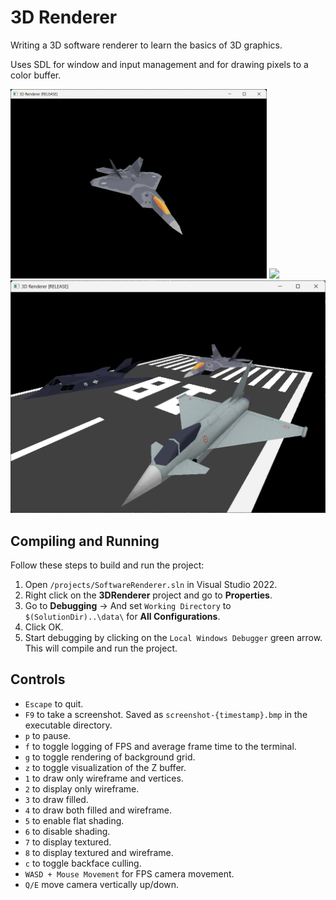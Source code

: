 # 3D Renderer

Writing a 3D software renderer to learn the basics of 3D graphics.

Uses SDL for window and input management and for drawing pixels to a color buffer.

<img src="repoassets/screenshot1.gif" width="410"> <img src="repoassets/screenshot2.gif" width="410">
<img src="repoassets/screenshot3.png">

## Compiling and Running
Follow these steps to build and run the project:
1. Open `/projects/SoftwareRenderer.sln` in Visual Studio 2022.
2. Right click on the **3DRenderer** project and go to **Properties**.
3. Go to **Debugging** -> And set `Working Directory` to `$(SolutionDir)..\data\` for **All Configurations**.
4. Click OK.
5. Start debugging by clicking on the `Local Windows Debugger` green arrow. This will compile and run the project.

## Controls
- `Escape` to quit.
- `F9` to take a screenshot. Saved as `screenshot-{timestamp}.bmp` in the executable directory.
- `p` to pause.
- `f` to toggle logging of FPS and average frame time to the terminal.
- `g` to toggle rendering of background grid.
- `z` to toggle visualization of the Z buffer.
- `1` to draw only wireframe and vertices.
- `2` to display only wireframe.
- `3` to draw filled.
- `4` to draw both filled and wireframe.
- `5` to enable flat shading.
- `6` to disable shading.
- `7` to display textured.
- `8` to display textured and wireframe.
- `c` to toggle backface culling.
- `WASD + Mouse Movement` for FPS camera movement.
- `Q/E` move camera vertically up/down.
